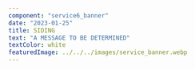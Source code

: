 ```yaml
---
component: "service6_banner"
date: "2023-01-25"
title: SIDING
text: "A MESSAGE TO BE DETERMINED"
textColor: white
featuredImage: ../../../images/service_banner.webp
---
```

